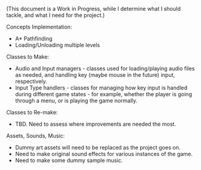(This document is a Work in Progress, while I determine what I should tackle, and what I need for the project.)

Concepts Implementation:
  - A* Pathfinding
  - Loading/Unloading multiple levels


Classes to Make:
  - Audio and Input managers - classes used for loading/playing audio files as needed, and handling key (maybe mouse in the future) input, respectively.
  - Input Type handlers - classes for managing how key input is handled during different game states - for example, whether the player is going through a menu, or is playing the game normally.


Classes to Re-make:
  - TBD. Need to assess where improvements are needed the most.


Assets, Sounds, Music:
  - Dummy art assets will need to be replaced as the project goes on.
  - Need to make original sound effects for various instances of the game.
  - Need to make some dummy sample music.
